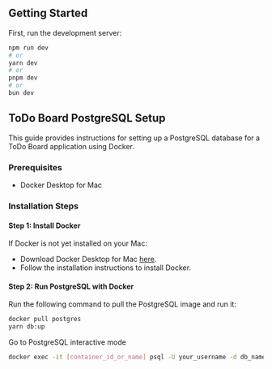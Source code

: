 ## Getting Started

First, run the development server:

```bash
npm run dev
# or
yarn dev
# or
pnpm dev
# or
bun dev
```

## ToDo Board PostgreSQL Setup

This guide provides instructions for setting up a PostgreSQL database for a ToDo Board application using Docker.

### Prerequisites

- Docker Desktop for Mac

### Installation Steps

#### Step 1: Install Docker

If Docker is not yet installed on your Mac:

- Download Docker Desktop for Mac [here](https://hub.docker.com/editions/community/docker-ce-desktop-mac/).
- Follow the installation instructions to install Docker.

#### Step 2: Run PostgreSQL with Docker

Run the following command to pull the PostgreSQL image and run it:

```bash
docker pull postgres
yarn db:up
```

Go to PostgreSQL interactive mode


```bash
docker exec -it [container_id_or_name] psql -U your_username -d db_name
```